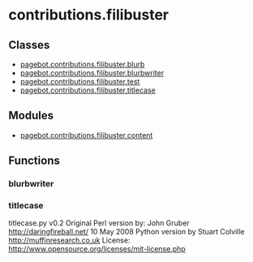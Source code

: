 # contributions.filibuster

## Classes

* [pagebot.contributions.filibuster.blurb](pagebot.contributions.filibuster.blurb)
* [pagebot.contributions.filibuster.blurbwriter](pagebot.contributions.filibuster.blurbwriter)
* [pagebot.contributions.filibuster.test](pagebot.contributions.filibuster.test)
* [pagebot.contributions.filibuster.titlecase](pagebot.contributions.filibuster.titlecase)

## Modules

* [pagebot.contributions.filibuster.content](pagebot.contributions.filibuster.content)

## Functions

### blurbwriter
### titlecase
titlecase.py v0.2
Original Perl version by: John Gruber http://daringfireball.net/ 10 May 2008
Python version by Stuart Colville http://muffinresearch.co.uk
License: http://www.opensource.org/licenses/mit-license.php
